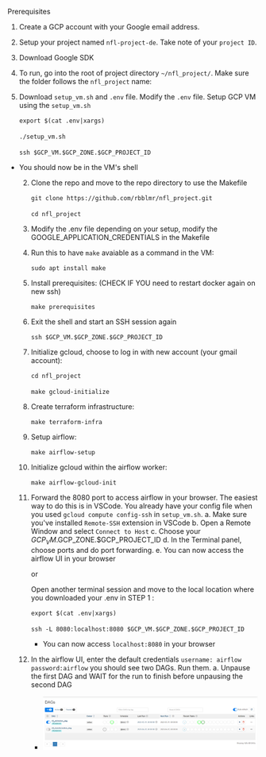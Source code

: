 Prerequisites 
1. Create a GCP account with your Google email address. 

2. Setup your project named `nfl-project-de`. Take note of your `project ID`.

3. Download Google SDK

4. To run, go into the root of project directory `~/nfl_project/`. Make sure the folder follows the `nfl_project` name:

  1. Download `setup_vm.sh` and `.env` file. Modify the `.env` file. Setup GCP VM using the `setup_vm.sh`

      ```
      export $(cat .env|xargs)

      ./setup_vm.sh

      ssh $GCP_VM.$GCP_ZONE.$GCP_PROJECT_ID
      ```

- You should now be in the VM's shell

  2. Clone the repo and move to the repo directory to use the Makefile

      ```
      git clone https://github.com/rbblmr/nfl_project.git

      cd nfl_project
      ```

  3. Modify the .env file depending on your setup, modify the GOOGLE_APPLICATION_CREDENTIALS in the Makefile

  4. Run this to have `make` avaiable as a command in the VM:

      ```
      sudo apt install make
      ```
  
  5. Install prerequisites: (CHECK IF YOU need to restart docker again on new ssh)
    
      ```
      make prerequisites
      ```

  6. Exit the shell and start an SSH session again

      ```
      ssh $GCP_VM.$GCP_ZONE.$GCP_PROJECT_ID
      ```
  
  
  7. Initialize gcloud, choose to log in with new account (your gmail account):

      ```
      cd nfl_project

      make gcloud-initialize
      ```
  
  8. Create terraform infrastructure:

      ```
      make terraform-infra
      ```

  9. Setup airflow:

      ```
      make airflow-setup
      ```

  10. Initialize gcloud within the airflow worker:

      ```
      make airflow-gcloud-init
      ```
  
  12. Forward the 8080 port to access airflow in your browser. The easiest way to do this is in VSCode. You already have your config file when you used `gcloud compute config-ssh` in `setup_vm.sh`.
    a. Make sure you've installed `Remote-SSH` extension in VSCode
    b. Open a Remote Window and select `Connect to Host`
    c. Choose your $GCP_VM.$GCP_ZONE.$GCP_PROJECT_ID
    d. In the Terminal panel, choose ports and do port forwarding.
    e. You can now access the airflow UI in your browser

      or
  
      Open another terminal session and move to the local location where you downloaded your .env in STEP 1 :

      ```
      export $(cat .env|xargs)

      ssh -L 8080:localhost:8080 $GCP_VM.$GCP_ZONE.$GCP_PROJECT_ID
      ```
      - You can now access `localhost:8080` in your browser
  
  13. In the airflow UI, enter the default credentials `username: airflow` `password:airflow` you should see two DAGs. Run them.
    a. Unpause the first DAG and WAIT for the run to finish before unpausing the second DAG
        - ![](./setup/images/2023-06-01-23-30-50.png)